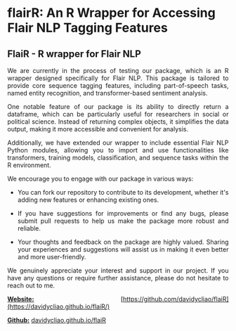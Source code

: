 # flairR: An R Wrapper for Accessing Flair NLP Tagging Features


## FlaiR - R wrapper for Flair NLP 


<div style="text-align: justify">



We are currently in the process of testing our package, which is an R wrapper designed specifically for Flair NLP. This package is tailored to provide core sequence tagging features, including part-of-speech tasks, named entity recognition, and transformer-based sentiment analysis.

One notable feature of our package is its ability to directly return a dataframe, which can be particularly useful for researchers in social or political science. Instead of returning complex objects, it simplifies the data output, making it more accessible and convenient for analysis.

Additionally, we have extended our wrapper to include essential Flair NLP Python modules, allowing you to import and use functionalities like transformers, training models, classification, and sequence tasks within the R environment.

We encourage you to engage with our package in various ways:

- You can fork our repository to contribute to its development, whether it's adding new features or enhancing existing ones.

- If you have suggestions for improvements or find any bugs, please submit pull requests to help us make the package more robust and reliable.

- Your thoughts and feedback on the package are highly valued. Sharing your experiences and suggestions will assist us in making it even better and more user-friendly.


We genuinely appreciate your interest and support in our project. If you have any questions or require further assistance, please do not hesitate to reach out to me.


<u>**Website:**</u> [https://github.com/davidycliao/flaiR](https://davidycliao.github.io/flaiR/)

<u>**Github:**</u> [davidycliao.github.io/flaiR](https://github.com/davidycliao/flaiR)



</div>
